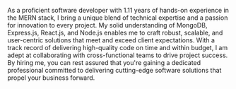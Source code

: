 As a proficient software developer with 1.11 years of hands-on experience in the MERN stack, I bring a unique blend of technical expertise and a passion for innovation to every project. My solid understanding of MongoDB, Express.js, React.js, and Node.js enables me to craft robust, scalable, and user-centric solutions that meet and exceed client expectations. With a track record of delivering high-quality code on time and within budget, I am adept at collaborating with cross-functional teams to drive project success. By hiring me, you can rest assured that you're gaining a dedicated professional committed to delivering cutting-edge software solutions that propel your business forward.
